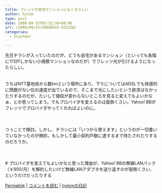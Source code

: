 ```yaml
---
title: フレッツが自宅マンションにもくるらしい
author: hylom
type: post
date: 2008-09-25T03:52:58+00:00
url: /2008/09/25/20080925-035258/
categories:
  - Slashdot

---
```

先日チラシが入っていたのだが、どうも自宅があるマンション（といっても各階に1?3戸しかない小規模マンションなのだが）でフレッツ光が引けるようになったらしい。  
</br>   
うちはNTT基地局から数kmという場所にあり、下りについてはADSLでも体感的に問題がない位の速度が出ているので、そこまで光にしたいという欲求はなかったりするのだが、たいして値段が変わらないところを見ると変えてもよいかなぁ、とか思ってしまう。でもプロバイダを変えるのは面倒くさい。Yahoo! BBがフレッツでプロバイダやってくれればよいのに。</br>  
</br>   
つぅことで検討。しかし、チラシには「いつから使えます」というのが一切書いていなかったのが微妙。もしかして最小契約戸数に達するまで待たされたりするのだろうか。</br>  
</br>   
\# プロバイダを変えてもよいかなと思った理由が、Yahoo! BBの無線LANパック（￥900/月）を解約したいけど無線LANアダプタを送り返すのが面倒くさい、というだけだったりする</br> 

   [Permalink][1] |    [コメントを読む][2] |    [hylomの日記][3] 

</br>

 [1]: http://slashdot.jp/~hylom/journal/453274
 [2]: http://slashdot.jp/~hylom/journal/453274#acomments
 [3]: http://slashdot.jp/~hylom/journal/